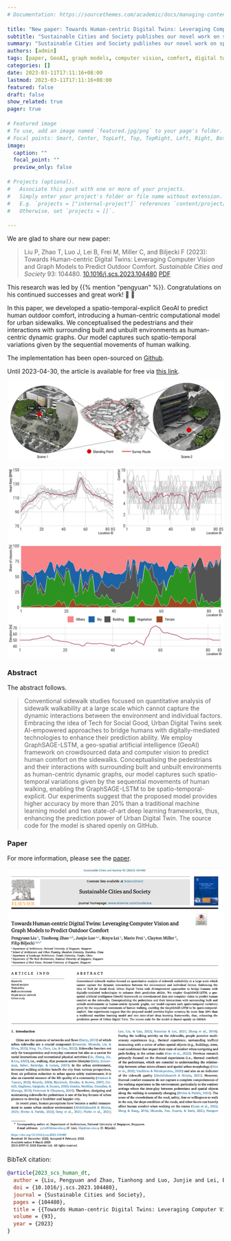 ```yaml
---
# Documentation: https://sourcethemes.com/academic/docs/managing-content/

title: "New paper: Towards Human-centric Digital Twins: Leveraging Computer Vision and Graph Models to Predict Outdoor Comfort"
subtitle: "Sustainable Cities and Society publishes our novel work on spatio-temporal-explicit GeoAI to predict human outdoor comfort."
summary: "Sustainable Cities and Society publishes our novel work on spatio-temporal-explicit GeoAI to predict human outdoor comfort."
authors: [admin]
tags: [paper, GeoAI, graph models, computer vision, comfort, digital twin]
categories: []
date: 2023-03-11T17:11:16+08:00
lastmod: 2023-03-11T17:11:16+08:00
featured: false
draft: false
show_related: true
pager: true

# Featured image
# To use, add an image named `featured.jpg/png` to your page's folder.
# Focal points: Smart, Center, TopLeft, Top, TopRight, Left, Right, BottomLeft, Bottom, BottomRight.
image:
  caption: ""
  focal_point: ""
  preview_only: false

# Projects (optional).
#   Associate this post with one or more of your projects.
#   Simply enter your project's folder or file name without extension.
#   E.g. `projects = ["internal-project"]` references `content/project/deep-learning/index.md`.
#   Otherwise, set `projects = []`.

---
```


We are glad to share our new paper:

> Liu P, Zhao T, Luo J, Lei B, Frei M, Miller C, and Biljecki F (2023): Towards Human-centric Digital Twins: Leveraging Computer Vision and Graph Models to Predict Outdoor Comfort. _Sustainable Cities and Society_ 93: 104480. [<i class="ai ai-doi-square ai"></i> 10.1016/j.scs.2023.104480](https://doi.org/10.1016/j.scs.2023.104480) [<i class="far fa-file-pdf"></i> PDF](/publication/2023-scs-human-dt/2023-scs-human-dt.pdf)</i>

This research was led by {{% mention "pengyuan" %}}.
Congratulations on his continued successes and great work! :raised_hands: :clap:

In this paper, we developed a spatio-temporal-explicit GeoAI to predict human outdoor comfort, introducing a human-centric computational model for urban sidewalks.
We conceptualised the pedestrians and their interactions with surrounding built and unbuilt environments as human-centric dynamic graphs.
Our model captures such spatio-temporal variations given by the sequential movements of human walking.

The implementation has been open-sourced on [Github](https://github.com/PengyuanLiu1993/GSL-sidewalk-comfort).

Until 2023-04-30, the article is available for free via [this link](https://authors.elsevier.com/a/1gjz57sfVZAEfI).

![](1.jpg)

![](2.png)

### Abstract

The abstract follows.

> Conventional sidewalk studies focused on quantitative analysis of sidewalk walkability at a large scale which cannot capture the dynamic interactions between the environment and individual factors. Embracing the idea of Tech for Social Good, Urban Digital Twins seek AI-empowered approaches to bridge humans with digitally-mediated technologies to enhance their prediction ability. We employ GraphSAGE-LSTM, a geo-spatial artificial intelligence (GeoAI) framework on crowdsourced data and computer vision to predict human comfort on the sidewalks. Conceptualising the pedestrians and their interactions with surrounding built and unbuilt environments as human-centric dynamic graphs, our model captures such spatio-temporal variations given by the sequential movements of human walking, enabling the GraphSAGE-LSTM to be spatio-temporal-explicit. Our experiments suggest that the proposed model provides higher accuracy by more than 20% than a traditional machine learning model and two state-of-art deep learning frameworks, thus, enhancing the prediction power of Urban Digital Twin. The source code for the model is shared openly on GitHub.

### Paper 

For more information, please see the [paper](/publication/2023-scs-human-dt/).

[![](page-one.png)](/publication/2023-scs-human-dt/)

BibTeX citation:
```bibtex
@article{2023_scs_human_dt,
  author = {Liu, Pengyuan and Zhao, Tianhong and Luo, Junjie and Lei, Binyu and Frei, Mario and Miller, Clayton and Biljecki, Filip},
  doi = {10.1016/j.scs.2023.104480},
  journal = {Sustainable Cities and Society},
  pages = {104480},
  title = {{Towards Human-centric Digital Twins: Leveraging Computer Vision and Graph Models to Predict Outdoor Comfort}},
  volume = {93},
  year = {2023}
}
```
